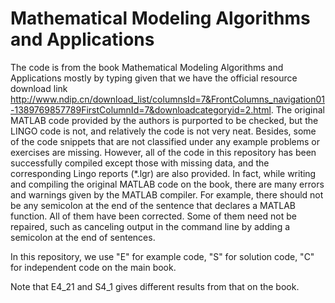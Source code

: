 # Mathematical Modeling Algorithms and Applications
The code is from the book Mathematical Modeling Algorithms and Applications mostly by typing given that we have the official resource download link http://www.ndip.cn/download_list/columnsId=7&FrontColumns_navigation01-1389769857789FirstColumnId=7&downloadcategoryid=2.html. The original MATLAB code provided by the authors is purported to be checked, but the LINGO code is not, and relatively the code is not very neat. Besides, some of the code snippets that are not classified under any example problems or exercises are missing. However, all of the code in this repository has been successfully compiled except those with missing data, and the corresponding Lingo reports (*.lgr) are also provided. In fact, while writing and compiling the original MATLAB code on the book, there are many errors and warnings given by the MATLAB compiler. For example, there should not be any semicolon at the end of the sentence that declares a MATLAB function. All of them have been corrected. Some of them need not be repaired, such as canceling output in the command line by adding a semicolon at the end of sentences.

In this repository, we use "E" for example code, "S" for solution code, "C" for independent code on the main book.

Note that E4_21 and S4_1 gives different results from that on the book.